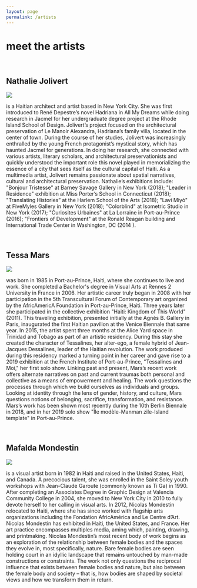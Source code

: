 ```yaml
---
layout: page
permalink: /artists
---
```

<div class="row"><h1> meet the artists</h1></div>
<br>
<div class="row"><div id="column-a">
<h2>Nathalie Jolivert </h2>
<img src="/img/nathalie.jpg"> </div> <div id="column-b">
<p> is a Haitian architect and artist based in New York City. She was first introduced to René Depestre’s novel Hadriana in All My Dreams while doing research in Jacmel for her undergraduate degree project at the Rhode Island School of Design. Jolivert’s project focused on the architectural preservation of Le Manoir Alexandra, Hadriana’s family villa, located in the center of town. During the course of her studies, Jolivert was increasingly enthralled by the young French protagonist’s mystical story, which has haunted Jacmel for generations. In doing her research, she connected with various artists, literary scholars, and architectural preservationists and quickly understood the important role this novel played in memorializing the essence of a city that sees itself as the cultural capital of Haiti. As a multimedia artist, Jolivert remains passionate about spatial narratives, cultural and architectural preservation. Nathalie’s exhibitions include: "Bonjour Tristesse" at Barney Savage Gallery in New York (2018); "Leader in Residence" exhibition at Miss Porter’s School in Connecticut (2018); "Translating Histories” at the Harlem School of the Arts (2018); "Lavi Miyò" at FiveMyles Gallery in New York (2018); "Colorblind" at Isometric Studio in New York (2017); "Curiosites Urbaines" at La Lorraine in Port-au-Prince (2016); "Frontiers of Development" at the Ronald Reagan building and International Trade Center in Washington, DC (2014 ).</p> 
</div></div>
<br>
<div class="row"><div id="column-a"> <h2>Tessa Mars</h2> <img src="/img/tessa.jpg"></div> <div id="column-b"><p> was born in 1985 in Port-au-Prince, Haiti, where she continues to live and work. She completed a Bachelor's degree in Visual Arts at Rennes 2 University in France in 2006. Her artistic career truly began in 2008 with her participation in the 5th Transcultural Forum of Contemporary art organized by the AfricAmericA Foundation in Port-au-Prince, Haiti. Three years later she participated in the collective exhibition "Haiti: Kingdom of This World" (2011). This traveling exhibition, presented initially at the Agnès B. Gallery in Paris, inaugurated the first Haitian pavilion at the Venice Biennale that same year. In 2015, the artist spent three months at the Alice Yard space in Trinidad and Tobago as part of an artistic residency. During this stay she created the character of Tessalines, her alter-ego, a female hybrid of Jean-Jacques Dessalines, leader of the Haitian revolution. The work produced during this residency marked a turning point in her career and gave rise to a 2019 exhibition at the French Institute of Port-au-Prince, "Tessalines and Moi," her first solo show. Linking past and present, Mars’s recent work offers alternate narratives on past and current traumas both personal and collective as a means of empowerment and healing. The work questions the processes through which we build ourselves as individuals and groups. Looking at identity through the lens of gender, history, and culture, Mars questions notions of belonging, sacrifice, transformation, and resistance. Mars’s work has been shown most recently during the 10th Berlin Biennale in 2018, and in her 2019 solo show "Île modèle-Manman zile-Island template" in Port-au-Prince.

</p> </div></div><br>
<div id="column-a"><h2>Mafalda Mondestin</h2><img src="/img/mafalda.jpg"> </div> <div id="column-b"><p> is a visual artist born in 1982 in Haiti and raised in the United States, Haiti, and Canada. A precocious talent, she was enrolled in the Saint Soley youth workshops with Jean-Claude Garoute (commonly known as Ti Ga) in 1990. After completing an Associates Degree in Graphic Design at Valencia Community College in 2004, she moved to New York City in 2010 to fully devote herself to her calling in visual arts. In 2012, Nicolas Mondestin relocated to Haiti, where she has since worked with flagship arts organizations including the Fondation AfricAmérica and Le Centre d’Art. Nicolas Mondestin has exhibited in Haiti, the United States, and France. Her art practice encompasses multiples media, aming which, painting, drawing, and printmaking. Nicolas Mondestin’s most recent body of work begins as an exploration of the relationship between female bodies and the spaces they evolve in, most specifically, nature. Bare female bodies are seen holding court in an idyllic landscape that remains untouched by man-made constructions or constraints. The work not only questions the reciprocal influence that exists between female bodies and nature, but also between the female body and society – that is, how bodies are shaped by societal views and how we transform them in return.
  </p> </div>
